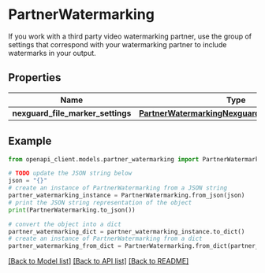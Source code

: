 # PartnerWatermarking

If you work with a third party video watermarking partner, use the group of settings that correspond with your watermarking partner to include watermarks in your output.

## Properties

Name | Type | Description | Notes
------------ | ------------- | ------------- | -------------
**nexguard_file_marker_settings** | [**PartnerWatermarkingNexguardFileMarkerSettings**](PartnerWatermarkingNexguardFileMarkerSettings.md) |  | [optional] 

## Example

```python
from openapi_client.models.partner_watermarking import PartnerWatermarking

# TODO update the JSON string below
json = "{}"
# create an instance of PartnerWatermarking from a JSON string
partner_watermarking_instance = PartnerWatermarking.from_json(json)
# print the JSON string representation of the object
print(PartnerWatermarking.to_json())

# convert the object into a dict
partner_watermarking_dict = partner_watermarking_instance.to_dict()
# create an instance of PartnerWatermarking from a dict
partner_watermarking_from_dict = PartnerWatermarking.from_dict(partner_watermarking_dict)
```
[[Back to Model list]](../README.md#documentation-for-models) [[Back to API list]](../README.md#documentation-for-api-endpoints) [[Back to README]](../README.md)


